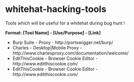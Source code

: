 whitehat-hacking-tools
======================

Tools which will be useful for a whitehat during bug hunt !

<b>Format: [Tool Name] - [Use/Purpose] - [Link]</b>
<ul>
<li>Burp Suite - Proxy - http://portswigger.net/burp/
<li>Charles - Desktop|Mobile Proxy - http://www.charlesproxy.com/documentation/welcome/
<li>EditThisCookie - Browser Cookie Editor - http://www.editthiscookie.com/
<li>EditThisCookie - Browser Cookie Editor - http://www.editthiscookie.com/
</ul>
